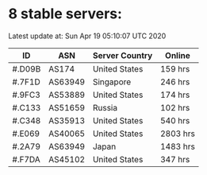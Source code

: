 # 8 stable servers:

Latest update at: Sun Apr 19 05:10:07 UTC 2020

| ID | ASN | Server Country | Online |
| -- | --- | -------------- | ------ |
| #.D09B | AS174 | United States | 159 hrs |
| #.7F1D | AS63949 | Singapore | 246 hrs |
| #.9FC3 | AS53889 | United States | 174 hrs |
| #.C133 | AS51659 | Russia | 102 hrs |
| #.C348 | AS35913 | United States | 540 hrs |
| #.E069 | AS40065 | United States | 2803 hrs |
| #.2A79 | AS63949 | Japan | 1483 hrs |
| #.F7DA | AS45102 | United States | 347 hrs |

